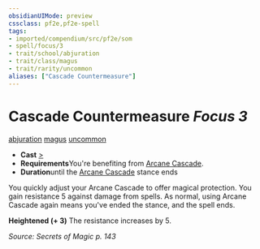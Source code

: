 ```yaml
---
obsidianUIMode: preview
cssclass: pf2e,pf2e-spell
tags:
- imported/compendium/src/pf2e/som
- spell/focus/3
- trait/school/abjuration
- trait/class/magus
- trait/rarity/uncommon
aliases: ["Cascade Countermeasure"]
---
```

# Cascade Countermeasure *Focus 3*   
[abjuration](abjuration.md)  [magus](rules/traits/magus-som.md)  [uncommon](uncommon.md)  

- **Cast** [>](chapter-9-playing-the-game.md#Actions "Single Action") 
- **Requirements**You're benefiting from [Arcane Cascade](arcane-cascade-som.md).
- **Duration**until the [Arcane Cascade](arcane-cascade-som.md) stance ends

You quickly adjust your Arcane Cascade to offer magical protection. You gain resistance 5 against damage from spells. As normal, using Arcane Cascade again means you've ended the stance, and the spell ends.

**Heightened (+ 3)** The resistance increases by 5.

*Source: Secrets of Magic p. 143*